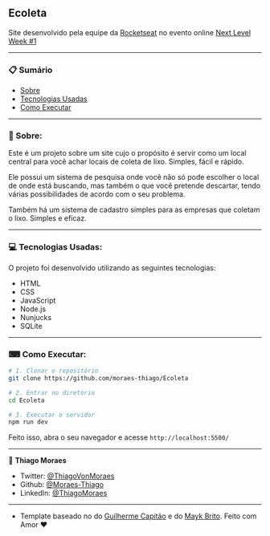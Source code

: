 ## Ecoleta
Site desenvolvido pela equipe da [Rocketseat](https://github.com/Rocketseat) no evento online [Next Level Week #1](https://nextlevelweek.com)

---

### 📋 Sumário

- [Sobre](#-sobre)
- [Tecnologias Usadas](#-tecnologias-usadas)
- [Como Executar](#-como-executar)

---

### 📖 Sobre:

Este é um projeto sobre um site cujo o propósito é servir como um local central para você achar locais de coleta de lixo. Simples, fácil e rápido.

Ele possui um sistema de pesquisa onde você não só pode escolher o local de onde está buscando, mas também o que você pretende descartar, tendo várias possibilidades de acordo com o seu problema.

Também há um sistema de cadastro simples para as empresas que coletam o lixo. Simples e eficaz.

--- 

### 💻 Tecnologias Usadas:

O projeto foi desenvolvido utilizando as seguintes tecnologias:

- HTML
- CSS
- JavaScript
- Node.js 
- Nunjucks 
- SQLite 

--- 

### ⌨ Como Executar: 

```bash
# 1. Clonar o repositório
git clone https://github.com/moraes-thiago/Ecoleta

# 2. Entrar no diretório
cd Ecoleta

# 3. Executar o servidor
npm run dev
```

Feito isso, abra o seu navegador e acesse `http://localhost:5500/`

---

👤 **Thiago Moraes**

* Twitter: [@ThiagoVonMoraes](https://twitter.com/ThiagoVonMoraes)
* Github: [@Moraes-Thiago](https://github.com/moraes-thiago)
* LinkedIn: [@ThiagoMoraes](https://www.linkedin.com/in/thiago-moraes-b6961a1a9/)

---

* Template baseado no do [Guilherme Capitão](https://github.com/guilhermecapitao) e do [Mayk Brito](https://github.com/maykbrito/).
Feito com Amor ❤
